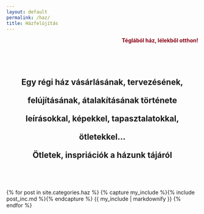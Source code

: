 ```yaml
---
layout: default
permalink: /haz/
title: Házfelújítás
---
```



<p align="right" style="color:#880015"><strong>Téglából ház, lélekből otthon!</strong></p>


<h2 style="text-align:center; padding-top: 48px; padding-bottom:48px; line-height:48px;">Egy régi ház vásárlásának, tervezésének, felújításának, átalakításának története leírásokkal, képekkel, tapasztalatokkal, ötletekkel... <br>
Ötletek, inspriációk a házunk tájáról
 </h2>


<div class="catalogue">
{% for post in site.categories.haz %}
  {% capture my_include %}{% include post_inc.md %}{% endcapture %}
	{{ my_include | markdownify }}
{% endfor %}
</div>

